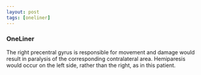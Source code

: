 ```yaml
---
layout: post
tags: [oneliner]
---
```



### OneLiner

The right precentral gyrus is responsible for movement and damage would result in paralysis of the corresponding contralateral area. Hemiparesis would occur on the left side, rather than the right, as in this patient.
